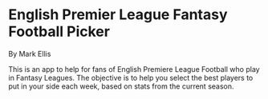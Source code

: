 # English Premier League Fantasy Football Picker

By Mark Ellis

This is an app to help for fans of English Premiere League Football who play in Fantasy Leagues. The objective is to help you select the best players to put in your side each week, based on stats from the current season.